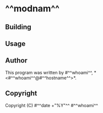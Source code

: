 # ^^modnam^^

## Building

## Usage

## Author
This program was written by #^^whoami^^, \*<#^^whoami^^@#^^hostname^^\>*.

## Copyright
Copyright (C) #^^date +"%Y"^^ #^^whoami^^
